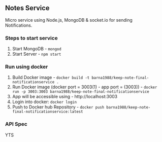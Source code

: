 ## Notes Service
Micro service using Node.js, MongoDB & socket.io for sending Notifications.

### Steps to start service
1. Start MongoDB - ```mongod```
2. Start Server  - ```npm start```

### Run using docker
1. Build Docker image - ```docker build -t barna1988/keep-note-final-notificationservice .```
2. Run Docker image (docker port = 3003(1) - app port = (3003)) - ```docker run -p 3003:3003 barna1988/keep-note-final-notificationservice```
3. App will be accessible using - http://localhost:3003
4. Login into docker: ```docker login```
5. Push to Docker hub Repository  - ```docker push barna1988/keep-note-final-notificationservice:latest```

### API Spec
YTS